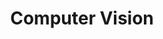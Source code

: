 ---
title: "Computer Vision"
layout: category
permalink: /categories/computer vision/ # url
author_profile: true
taxonomy: Computer Vision
sidebar:
  nav: "categories"
---